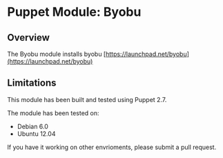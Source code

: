 Puppet Module: Byobu
====

Overview
--------

The Byobu module installs byobu [https://launchpad.net/byobu](https://launchpad.net/byobu)

Limitations
------------

This module has been built and tested using Puppet 2.7.

The module has been tested on:

* Debian 6.0 
* Ubuntu 12.04

If you have it working on other envrioments, please submit a pull request.
